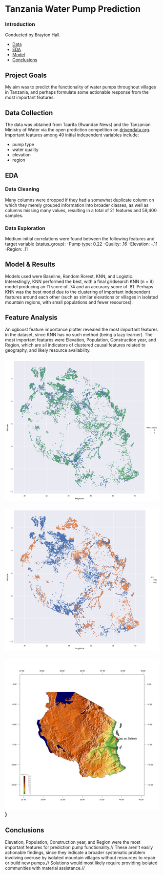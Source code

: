 
# Tanzania Water Pump Prediction

### Introduction
Conducted by Brayton Hall.

- [Data](#data)
- [EDA](#eda)
- [Model](#model)
- [Conclusions](#concl)

## Project Goals
My aim was to predict the functionality of water pumps throughout villages in Tanzania, and perhaps formulate some actionable response from the most important features. 

## Data Collection <a name='data'></a>
The data was obtained from Taarifa (Rwandan News) and the Tanzanian Ministry of Water via the open prediction competition on [drivendata.org](https://www.drivendata.org/competitions/7/pump-it-up-data-mining-the-water-table/). Important features among 40 initial independent variables include:
- pump type
- water quality
- elevation
- region

## EDA <a name='eda'></a>


### Data Cleaning
Many columns were dropped if they had a somewhat duplicate column on which they merely grouped information into broader classes, as well as columns missing many values, resulting in a total of 21 features and 59,400 samples.

### Data Exploration
Medium initial correlations were found between the following features and target variable (status_group): 
-Pump type: 0.22
-Quality: .16
-Elevation: -.11
-Region: .11

## Model & Results <a name='model'></a>
Models used were Baseline, Random Rorest, KNN, and Logistic. Interestingly, KNN performed the best, with a final gridsearch KNN (n = 9) model producing an f1 score of .74 and an accuracy score of .81. Perhaps KNN was the best model due to the clustering of important independent features around each other (such as similar elevations or villages in isolated mountain regions, with small populations and fewer resources).

## Feature Analysis
An xgboost feature importance plotter revealed the most important features in the dataset, since KNN has no such method (being a lazy learner). The most important features were Elevation, Population, Construction year, and Region, which are all indicators of clustered causal features related to geography, and likely resource availability. 
### ![target](functioning.png)
### ![population](pop_target.png)
### ![elevation](tanz_elevation.jpg))

## Conclusions <a name='concl'></a>
Elevation, Population, Construction year, and Region were the most important features for prediction pump functionality.//
These aren't easily actionable findings, since they indicate a broader systematic problem involving overuse by isolated mountain villages without resources to repair or build new pumps.//
Solutions would most likely require providing isolated communities with material assistance.//
 


